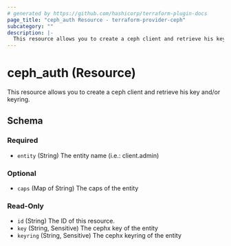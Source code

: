 ```yaml
---
# generated by https://github.com/hashicorp/terraform-plugin-docs
page_title: "ceph_auth Resource - terraform-provider-ceph"
subcategory: ""
description: |-
  This resource allows you to create a ceph client and retrieve his key and/or keyring.
---
```


# ceph_auth (Resource)

This resource allows you to create a ceph client and retrieve his key and/or keyring.



<!-- schema generated by tfplugindocs -->
## Schema

### Required

- `entity` (String) The entity name (i.e.: client.admin)

### Optional

- `caps` (Map of String) The caps of the entity

### Read-Only

- `id` (String) The ID of this resource.
- `key` (String, Sensitive) The cephx key of the entity
- `keyring` (String, Sensitive) The cephx keyring of the entity


